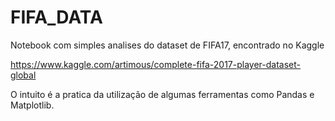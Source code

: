 # FIFA_DATA

Notebook com simples analises do dataset de FIFA17, encontrado no Kaggle 

https://www.kaggle.com/artimous/complete-fifa-2017-player-dataset-global 

O intuito é a pratica da utilização de algumas ferramentas como Pandas e Matplotlib. 





